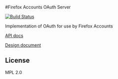 #Firefox Accounts OAuth Server

[![Build Status](https://travis-ci.org/mozilla/fxa-oauth-server.svg?branch=master)](https://travis-ci.org/mozilla/fxa-oauth-server)

Implementation of OAuth for use by Firefox Accounts

[API docs](./docs/api.md)

[Design document](https://github.com/mozilla/fxa-oauth-server/wiki/oauth-design)

## License

MPL 2.0

